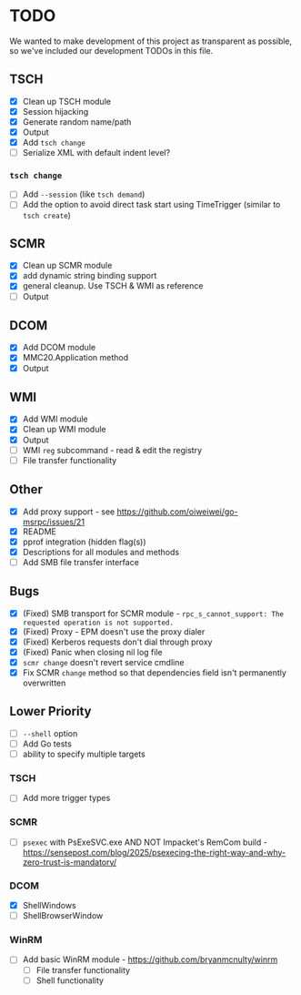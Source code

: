 # TODO

We wanted to make development of this project as transparent as possible, so we've included our development TODOs in this file.

## TSCH

- [X] Clean up TSCH module
- [X] Session hijacking
- [X] Generate random name/path
- [X] Output
- [X] Add `tsch change`
- [ ] Serialize XML with default indent level?

### `tsch change`

- [ ] Add `--session` (like `tsch demand`)
- [ ] Add the option to avoid direct task start using TimeTrigger (similar to `tsch create`)

## SCMR

- [X] Clean up SCMR module
- [X] add dynamic string binding support
- [X] general cleanup. Use TSCH & WMI as reference
- [ ] Output

## DCOM

- [X] Add DCOM module
- [X] MMC20.Application method
- [X] Output

## WMI

- [X] Add WMI module
- [X] Clean up WMI module
- [X] Output
- [ ] WMI `reg` subcommand - read & edit the registry
- [ ] File transfer functionality

## Other

- [X] Add proxy support - see https://github.com/oiweiwei/go-msrpc/issues/21
- [X] README
- [X] pprof integration (hidden flag(s))
- [X] Descriptions for all modules and methods
- [ ] Add SMB file transfer interface

## Bugs

- [X] (Fixed) SMB transport for SCMR module - `rpc_s_cannot_support: The requested operation is not supported.`
- [X] (Fixed) Proxy - EPM doesn't use the proxy dialer
- [X] (Fixed) Kerberos requests don't dial through proxy
- [X] (Fixed) Panic when closing nil log file
- [X] `scmr change` doesn't revert service cmdline
- [X] Fix SCMR `change` method so that dependencies field isn't permanently overwritten

## Lower Priority

- [ ] `--shell` option
- [ ] Add Go tests
- [ ] ability to specify multiple targets

### TSCH

- [ ] Add more trigger types

### SCMR

- [ ] `psexec` with PsExeSVC.exe AND NOT Impacket's RemCom build - https://sensepost.com/blog/2025/psexecing-the-right-way-and-why-zero-trust-is-mandatory/

### DCOM

- [X] ShellWindows 
- [ ] ShellBrowserWindow

### WinRM

- [ ] Add basic WinRM module - https://github.com/bryanmcnulty/winrm
    - [ ] File transfer functionality
    - [ ] Shell functionality